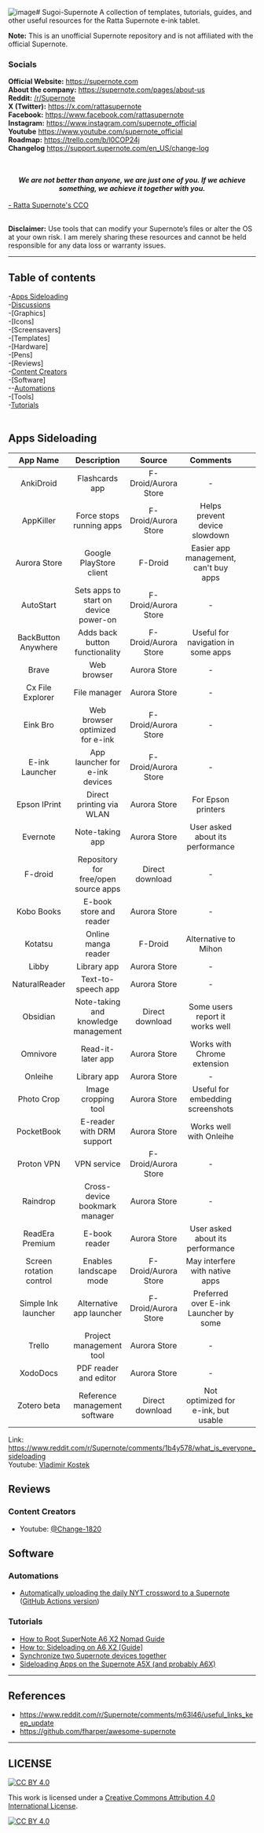![image](https://github.com/user-attachments/assets/87abc344-b9db-4e53-86d6-261ea7700030)# Sugoi-Supernote
A collection of templates, tutorials, guides, and other useful resources for the Ratta Supernote e-ink tablet.

**Note:** This is an unofficial Supernote repository and is not affiliated with the official Supernote.

### Socials
**Official Website:** https://supernote.com <br>
**About the company:** https://supernote.com/pages/about-us<br>
**Reddit:** [/r/Supernote](https://www.reddit.com/r/Supernote)<br>
**X (Twitter):** https://x.com/rattasupernote<br>
**Facebook:** https://www.facebook.com/rattasupernote<br>
**Instagram:** https://www.instagram.com/supernote_official<br>
**Youtube** https://www.youtube.com/supernote_official<br>
**Roadmap:** https://trello.com/b/l0COP24j<br>
**Changelog** https://support.supernote.com/en_US/change-log<br>
<br>
<br><center>***We are not better than anyone, we are just one of you. If we achieve something, we achieve it together with you.***</center><br> 
[- Ratta Supernote's CCO](https://supernote.com/pages/about-us)</center><br><br>

**Disclaimer:** Use tools that can modify your Supernote’s files or alter the OS at your own risk. I am merely sharing these resources and cannot be held responsible for any data loss or warranty issues.

----
## Table of contents

-[Apps Sideloading](#apps)<br>
-[Discussions](#discussions)<br>
-[Graphics]<br>
  -[Icons]<br>
  -[Screensavers]<br>
  -[Templates]<br>
-[Hardware]<br>
  -[Pens]<br>
-[Reviews]<br>
-[Content Creators](#content-creators)<br>
-[Software]<br>
--[Automations](#automations)<br>
  -[Tools]<br>
-[Tutorials](#tutorials)<br>
<br>

## Apps Sideloading
|         App Name        	|              Description              	|        Source        	|                Comments               	|   	|   	|
|:-----------------------:	|:-------------------------------------:	|:--------------------:	|:-------------------------------------:	|---	|---	|
| AnkiDroid               	| Flashcards app                        	| F-Droid/Aurora Store 	| -                                     	|   	|   	|
| AppKiller               	| Force stops running apps              	| F-Droid/Aurora Store 	| Helps prevent device slowdown         	|   	|   	|
| Aurora Store            	| Google PlayStore client               	| F-Droid              	| Easier app management, can't buy apps 	|   	|   	|
| AutoStart               	| Sets apps to start on device power-on 	| F-Droid/Aurora Store 	| -                                     	|   	|   	|
| BackButton Anywhere     	| Adds back button functionality        	| F-Droid/Aurora Store 	| Useful for navigation in some apps    	|   	|   	|
| Brave                   	| Web browser                           	| Aurora Store         	| -                                     	|   	|   	|
| Cx File Explorer        	| File manager                          	| Aurora Store         	| -                                     	|   	|   	|
| Eink Bro                	| Web browser optimized for e-ink       	| F-Droid/Aurora Store 	| -                                     	|   	|   	|
| E-ink Launcher          	| App launcher for e-ink devices        	| F-Droid/Aurora Store 	| -                                     	|   	|   	|
| Epson IPrint            	| Direct printing via WLAN              	| Aurora Store         	| For Epson printers                    	|   	|   	|
| Evernote                	| Note-taking app                       	| Aurora Store         	| User asked about its performance      	|   	|   	|
| F-droid                 	| Repository for free/open source apps  	| Direct download      	| -                                     	|   	|   	|
| Kobo Books              	| E-book store and reader               	| Aurora Store         	| -                                     	|   	|   	|
| Kotatsu                 	| Online manga reader                   	| F-Droid              	| Alternative to Mihon                  	|   	|   	|
| Libby                   	| Library app                           	| Aurora Store         	| -                                     	|   	|   	|
| NaturalReader           	| Text-to-speech app                    	| Aurora Store         	| -                                     	|   	|   	|
| Obsidian                	| Note-taking and knowledge management  	| Direct download      	| Some users report it works well       	|   	|   	|
| Omnivore                	| Read-it-later app                     	| Aurora Store         	| Works with Chrome extension           	|   	|   	|
| Onleihe                 	| Library app                           	| Aurora Store         	| -                                     	|   	|   	|
| Photo Crop              	| Image cropping tool                   	| Aurora Store         	| Useful for embedding screenshots      	|   	|   	|
| PocketBook              	| E-reader with DRM support             	| Aurora Store         	| Works well with Onleihe               	|   	|   	|
| Proton VPN              	| VPN service                           	| F-Droid/Aurora Store 	| -                                     	|   	|   	|
| Raindrop                	| Cross-device bookmark manager         	| Aurora Store         	| -                                     	|   	|   	|
| ReadEra Premium         	| E-book reader                         	| Aurora Store         	| User asked about its performance      	|   	|   	|
| Screen rotation control 	| Enables landscape mode                	| F-Droid/Aurora Store 	| May interfere with native apps        	|   	|   	|
| Simple Ink launcher     	| Alternative app launcher              	| F-Droid/Aurora Store 	| Preferred over E-ink Launcher by some 	|   	|   	|
| Trello                  	| Project management tool               	| Aurora Store         	| -                                     	|   	|   	|
| XodoDocs                	| PDF reader and editor                 	| Aurora Store         	| -                                     	|   	|   	|
| Zotero beta             	| Reference management software         	| Direct download      	| Not optimized for e-ink, but usable   	|   	|   	|



Link: https://www.reddit.com/r/Supernote/comments/1b4y578/what_is_everyone_sideloading <br>
Youtube: [Vladimir Kostek](https://www.youtube.com/watch?v=UU_2ob0ttiY)



## Reviews
### Content Creators
* Youtube: [@Change-1820](https://www.youtube.com/@Change-1820)

## Software
### Automations

- [Automatically uploading the daily NYT crossword to a Supernote](https://nathanbuchar.com/automatically-uploading-the-nyt-crossword-supernote/) ([GitHub Actions version](https://github.com/arichiv/supernote-crossword))

### Tutorials
- [How to Root SuperNote A6 X2 Nomad Guide](https://www.reddit.com/r/Supernote/comments/1erbjno/how_to_root_supernote_a6_x2_nomad_guide/)
- [How to: Sideloading on A6 X2 [Guide]](https://www.reddit.com/r/Supernote/comments/1bfz4o0/how_to_sideloading_on_a6_x2_guide/)
- [Synchronize two Supernote devices together](https://youtu.be/-nrZUQiIqY4)
- [Sideloading Apps on the Supernote A5X (and probably A6X)](https://github.com/TA1312/supernote-a5x/blob/master/sideload.md)

----

## References
* https://www.reddit.com/r/Supernote/comments/m63l46/useful_links_keep_update
* https://github.com/fharper/awesome-supernote

----

## LICENSE
[![CC BY 4.0][cc-by-shield]][cc-by]

This work is licensed under a
[Creative Commons Attribution 4.0 International License][cc-by].

[![CC BY 4.0][cc-by-image]][cc-by]

[cc-by]: http://creativecommons.org/licenses/by/4.0/
[cc-by-image]: https://i.creativecommons.org/l/by/4.0/88x31.png
[cc-by-shield]: https://img.shields.io/badge/License-CC%20BY%204.0-lightgrey.svg

